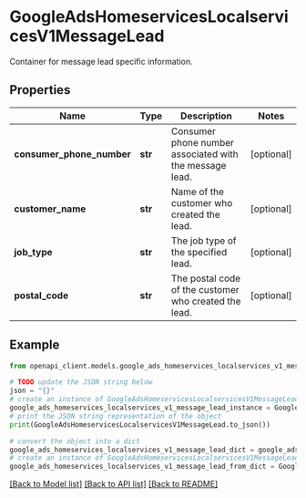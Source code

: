 # GoogleAdsHomeservicesLocalservicesV1MessageLead

Container for message lead specific information.

## Properties

Name | Type | Description | Notes
------------ | ------------- | ------------- | -------------
**consumer_phone_number** | **str** | Consumer phone number associated with the message lead. | [optional] 
**customer_name** | **str** | Name of the customer who created the lead. | [optional] 
**job_type** | **str** | The job type of the specified lead. | [optional] 
**postal_code** | **str** | The postal code of the customer who created the lead. | [optional] 

## Example

```python
from openapi_client.models.google_ads_homeservices_localservices_v1_message_lead import GoogleAdsHomeservicesLocalservicesV1MessageLead

# TODO update the JSON string below
json = "{}"
# create an instance of GoogleAdsHomeservicesLocalservicesV1MessageLead from a JSON string
google_ads_homeservices_localservices_v1_message_lead_instance = GoogleAdsHomeservicesLocalservicesV1MessageLead.from_json(json)
# print the JSON string representation of the object
print(GoogleAdsHomeservicesLocalservicesV1MessageLead.to_json())

# convert the object into a dict
google_ads_homeservices_localservices_v1_message_lead_dict = google_ads_homeservices_localservices_v1_message_lead_instance.to_dict()
# create an instance of GoogleAdsHomeservicesLocalservicesV1MessageLead from a dict
google_ads_homeservices_localservices_v1_message_lead_from_dict = GoogleAdsHomeservicesLocalservicesV1MessageLead.from_dict(google_ads_homeservices_localservices_v1_message_lead_dict)
```
[[Back to Model list]](../README.md#documentation-for-models) [[Back to API list]](../README.md#documentation-for-api-endpoints) [[Back to README]](../README.md)



